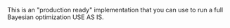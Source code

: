 This is an "production ready" implementation that you can use to run a full Bayesian optimization
USE AS IS.
